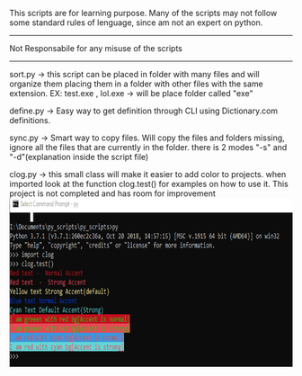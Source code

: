 This scripts are for learning purpose.
Many of the scripts may not follow some standard rules of lenguage,
since am not an expert on python.
*****************************
Not Responsabile for any misuse of the scripts
*******************************
sort.py -> this script can be placed in folder with many files and will organize them placing
            them in a folder with other files with the same extension.
            EX: test.exe , lol.exe -> will be place folder called "exe"
           
define.py -> Easy way to get definition through CLI using Dictionary.com definitions.

sync.py -> Smart way to copy files. Will copy the files and folders missing, ignore all the files that are currently in the folder. there is 2 modes "-s" and "-d"(explanation inside the script file)

clog.py -> this small class will make it easier to add color to projects. when imported look at the function clog.test() for examples on how to use it. This project is not completed and has room for improvement
<img src="./imgs/clog .png"  height="300" width="600">

